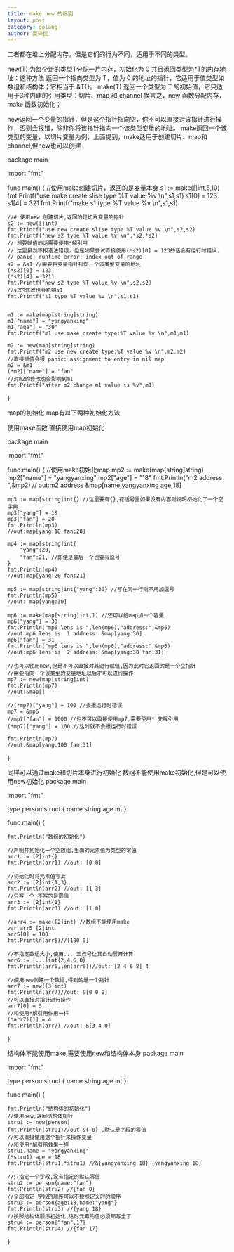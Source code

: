 ```yaml
---
title: make new 的区别
layout: post
category: golang
author: 夏泽民
---
```

二者都在堆上分配内存，但是它们的行为不同，适用于不同的类型。

new(T) 为每个新的类型T分配一片内存，初始化为 0 并且返回类型为*T的内存地址：这种方法 返回一个指向类型为 T，值为 0 的地址的指针，它适用于值类型如数组和结构体；它相当于 &T{}。
make(T) 返回一个类型为 T 的初始值，它只适用于3种内建的引用类型：切片、map 和 channel
换言之，new 函数分配内存，make 函数初始化；
<!-- more -->
new返回一个变量的指针，但是这个指针指向空，你不可以直接对该指针进行操作，否则会报错，除非你将该指针指向一个该类型变量的地址。
make返回一个该类型的变量，以切片变量为例，上面提到，make适用于创建切片、map和channel,但new也可以创建

package main

import "fmt"

func main() {
	//使用make创建切片，返回的是变量本身
	s1 := make([]int,5,10)
	fmt.Printf("use make create slise type %T value %v \n",s1,s1)
	s1[0] = 123
	s1[4] = 321
	fmt.Printf("make s1 type %T value %v \n",s1,s1)

	//# 使用new 创建切片,返回的是切片变量的指针
	s2 := new([]int)
	fmt.Printf("use new create slise type %T value %v \n",s2,s2)
	fmt.Printf("new s2 type %T value %v \n",*s2,*s2)
	// 想要赋值的话需要使用*解引用
	// 这里虽然不报语法错误，但是如果尝试直接使用(*s2)[0] = 123的话会有运行时错误，
	// panic: runtime error: index out of range
	s2 = &s1 //需要将变量指针指向一个该类型变量的地址
	(*s2)[0] = 123
	(*s2)[4] = 3211
	fmt.Printf("new s2 type %T value %v \n",s2,s2)
	//s2的修改也会影响s1
	fmt.Printf("s1 type %T value %v \n",s1,s1)


	m1 := make(map[string]string)
	m1["name"] = "yangyanxing"
	m1["age"] = "30"
	fmt.Printf("m1 use make create type:%T value %v \n",m1,m1)

	m2 := new(map[string]string)
	fmt.Printf("m2 use new create type:%T value %v \n",m2,m2)
	//直接赋值会报 panic: assignment to entry in nil map
	m2 = &m1
	(*m2)["name"] = "fan"
	//对m2的修改也会影响到m1
	fmt.Printf("after m2 change m1 value is %v",m1)

}

map的初始化
map有以下两种初始化方法

使用make函数
直接使用map初始化

package main

import "fmt"

func main() {
	//使用make初始化map
	mp2 := make(map[string]string)
	mp2["name"]  = "yangyanxing"
	mp2["age"] = "18"
	fmt.Println("m2 address ",&mp2)
	// out:m2 address  &map[name:yangyanxing age:18]

	mp3 := map[string]int{} //这里要有{},花括号里如果没有内容则说明初始化了一个空字典
	mp3["yang"] = 18
	mp3["fan"] = 20
	fmt.Println(mp3)
	//out:map[yang:18 fan:20]

	mp4 := map[string]int{
		"yang":20,
		"fan":21, //即使是最后一个也要有逗号
	}
	fmt.Println(mp4)
	//out:map[yang:20 fan:21]

	mp5 := map[string]int{"yang":30} //写在同一行则不用加逗号
	fmt.Println(mp5)
	//out: map[yang:30]

	mp6 := make(map[string]int,1) //还可以给map加一个容量
	mp6["yang"] = 30
	fmt.Println("mp6 lens is ",len(mp6),"address:",&mp6)
	//out:mp6 lens is  1 address: &map[yang:30]
	mp6["fan"] = 31
	fmt.Println("mp6 lens is ",len(mp6),"address:",&mp6)
	//out:mp6 lens is  2 address: &map[yang:30 fan:31]

	//也可以使用new,但是不可以直接对其进行赋值,因为此时它返回的是一个空指针
	//需要指向一个该类型的变量地址以后才可以进行操作
	mp7 := new(map[string]int)
	fmt.Println(mp7)
	//out:&map[]

	//(*mp7)["yang"] = 100 //会报运行时错误
	mp7 = &mp6
	//mp7["fan"] = 1000 //也不可以直接使用mp7,需要使用* 先解引用
	(*mp7)["yang"] = 100 //这时就不会报运行时错误

	fmt.Println(mp7)
	//out:&map[yang:100 fan:31]

}

同样可以通过make和切片本身进行初始化
数组不能使用make初始化,但是可以使用new初始化
package main

import "fmt"

type person struct {
	name string
	age int
}

func main() {

	fmt.Println("数组的初始化")

	//声明并初始化一个空数组,里面的元素值为类型的零值
	arr1 := [2]int{}
	fmt.Println(arr1) //out: [0 0]

	//初始化时将元素值写上
	arr2 := [2]int{1,3}
	fmt.Println(arr2) //out: [1 3]
	//只写一个,不写的是零值
	arr3 := [2]int{1}
	fmt.Println(arr3) //out: [1 0]

	//arr4 := make([2]int) //数组不能使用make
	var arr5 [2]int
	arr5[0] = 100
	fmt.Println(arr5)//[100 0]

	//不指定数组大小,使用... 三点号让其自动展开计算
	arr6 := [...]int{2,4,6,8}
	fmt.Println(arr6,len(arr6))//out: [2 4 6 8] 4

	//使用new创建一个数组,得到的是一个指针
	arr7 := new([3]int)
	fmt.Println(arr7)//out: &[0 0 0]
	//可以直接对指针进行操作
	arr7[0] = 3
	//和使用*解引用作用一样
	(*arr7)[1] = 4
	fmt.Println(arr7) //out: &[3 4 0]

}

结构体不能使用make,需要使用new和结构体本身
package main

import "fmt"

type person struct {
	name string
	age int
}

func main() {
	
	fmt.Println("结构体的初始化")
	//使用new,返回结构体指针
	stru1 := new(person)
	fmt.Println(stru1)//out &{ 0} ,默认是字段的零值
	//可以直接使用这个指针来操作变量
	//和使用*解引用效果一样
	stru1.name = "yangyanxing"
	(*stru1).age = 18
	fmt.Println(stru1,*stru1) //&{yangyanxing 18} {yangyanxing 18}

	//只指定一个字段,没有指定的默认零值
	stru2 := person{name:"fan"}
	fmt.Println(stru2) //{fan 0}
	//全部指定,字段的顺序可以不按照定义时的顺序
	stru3 := person{age:18,name:"yang"}
	fmt.Println(stru3) //{yang 18}
	//按照结构体顺序初始化,这时元素的值必须都写全了
	stru4 := person{"fan",17}
	fmt.Println(stru4) //{fan 17}

}

